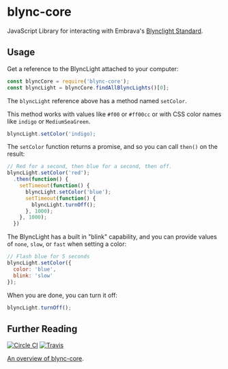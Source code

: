 # blync-core

JavaScript Library for interacting with Embrava's
[Blynclight Standard][blynclight].

[blynclight]: http://www.embrava.com/products/blync-light

## Usage

Get a reference to the BlyncLight attached to your computer:

```javascript
const blyncCore = require('blync-core');
const blyncLight = blyncCore.findAllBlyncLights()[0];
```

The `blyncLight` reference above has a method named `setColor`.

This method works with values like `#f00` or `#ff00cc` or with CSS
color names like `indigo` or `MediumSeaGreen`.

```javascript
blyncLight.setColor('indigo);
```

The `setColor` function returns a promise, and so you can call `then()`
on the result:

```javascript
// Red for a second, then blue for a second, then off.
blyncLight.setColor('red');
  .then(function() {
    setTimeout(function() {
      blyncLight.setColor('blue');
      setTimeout(function() {
        blyncLight.turnOff();
      }, 1000);
    }, 1000);
  })
```

The BlyncLight has a built in "blink" capability, and you can provide
values of `none`, `slow`, or `fast` when setting a color:

```javascript
// Flash blue for 5 seconds
blyncLight.setColor({
  color: 'blue',
  blink: 'slow'
});
```

When you are done, you can turn it off:

```javascript
blyncLight.turnOff();
```

## Further Reading

[![Circle CI](https://circleci.com/gh/jedcn/blync-core.svg?style=svg)](https://circleci.com/gh/jedcn/blync-core) [![Travis](https://travis-ci.org/jedcn/blync-core.svg?branch=master)](https://travis-ci.org/jedcn/blync-core)

[An overview of blync-core][OVERVIEW.md].

[OVERVIEW.md]: OVERVIEW.md
